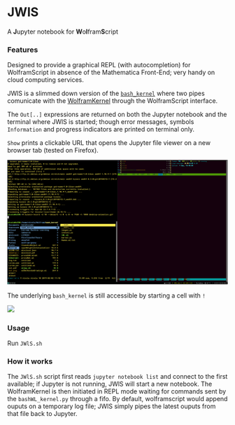 # JWlS

A **J**upyter notebook for **W**o**l**fram**S**cript

### Features

Designed to provide a graphical REPL (with autocompletion) for WolframScript in absence of the Mathematica Front-End; very handy on cloud computing services.

JWlS is a slimmed down version of the [`bash_kernel`](https://github.com/takluyver/bash_kernel) where two pipes comunicate with the [WolframKernel](https://www.wolfram.com/cdf-player/) through the WolframScript interface. 


The `Out[..]` expressions are returned on both the Jupyter notebook and the terminal where JWlS is started; though error messages, symbols `Information` and progress indicators are printed on terminal only.

`Show` prints a clickable URL that opens the Jupyter file viewer on a new browser tab (tested on Firefox).

![](JWlSrec.gif)

The underlying `bash_kernel` is still accessible by starting a cell with `!`

![](bashCell.gif)


### Usage

Run `JWlS.sh`

### How it works

The `JWlS.sh` script first reads `jupyter notebook list` and connect to the first available; if Jupyter is not running, JWlS will start a new notebook. The WolframKernel is then initiated in REPL mode waiting for commands sent by the `bashWL_kernel.py` through a fifo.
By default, wolframscript would append ouputs on a temporary log file; JWlS simply pipes the latest ouputs from that file back to Jupyter. 

